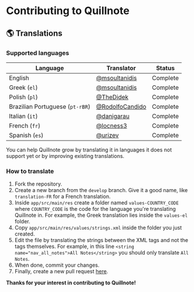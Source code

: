 # Contributing to Quillnote



## 🌎 Translations

### Supported languages

| Language     | Translator    | Status   |
|--------------|---------------|----------|
| English      | [@msoultanidis](https://github.com/msoultanidis) | Complete |
| Greek (`el`) | [@msoultanidis](https://github.com/msoultanidis) | Complete |
| Polish (`pl`) | [@TheDidek](https://github.com/TheDidek) | Complete |
| Brazilian Portuguese (`pt-rBR`) | [@RodolfoCandido](https://github.com/RodolfoCandido) | Complete |
| Italian (`it`) | [@danigarau](https://github.com/danigarau) | Complete |
| French (`fr`) | [@locness3](https://github.com/locness3) | Complete |
| Spanish (`es`) | [@urizev](https://github.com/urizev) | Complete |

You can help Quillnote grow by translating it in languages it does not support yet or by improving existing translations.

### How to translate

1. Fork the repository.
2. Create a new branch from the `develop` branch. Give it a good name, like `translation-FR` for a French translation.
3. Inside `app/src/main/res` create a folder named `values-COUNTRY_CODE` where `COUNTRY_CODE` is the code for the language you're translating Quillnote in. For example, the Greek translation lies inside the `values-el` folder.
4. Copy `app/src/main/res/values/strings.xml` inside the folder you just created.
5. Edit the file by translating the strings between the XML tags and not the tags themselves. For example, in this line `<string name="nav_all_notes">All Notes</string>` you should only translate `All Notes`.
6. When done, commit your changes.
7. Finally, create a new pull request [here](https://github.com/msoultanidis/quillnote/pulls).

**Thanks for your interest in contributing to Quillnote!**
